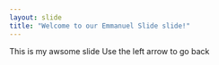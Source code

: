 ```yaml
---
layout: slide
title: "Welcome to our Emmanuel Slide slide!"
---
```


This is my awsome slide
Use the left arrow to go back
